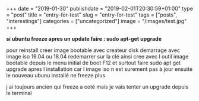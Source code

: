 +++
date = "2019-01-30"
publishdate = "2019-02-01T20:30:59+01:00"
type = "post"
title = "entry-for-test"
slug = "entry-for-test"
tags = ["posts", "interestings"]
categories = ["uncategorized"]
image = "/images/test.jpg"
+++

**si ubuntu freeze apres un update
faire : sudo apt-get upgrade**

pour reinstall creer image bootable avec createur disk demarrage avec image iso 16.04 ou 18.04 
redemarrer sur la clé ainsi cree avec l outil image bootable
depuis le menu initial de boot F12
et surtout faire sudo apt get upgrade apres l installation car l image iso n est surement pas à jour
ensuite le nouveau ubunu installé ne freeze plus


j ai toujours  ancien qui freeze a coté mais je vais tenter un upgrade depuis le terminal

